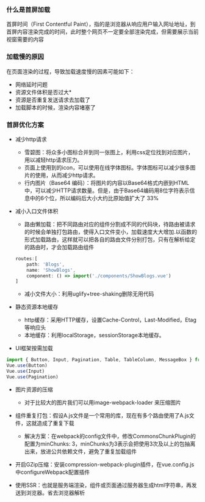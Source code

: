 
### 什么是首屏加载

首屏时间（First Contentful Paint），指的是浏览器从响应用户输入网址地址，到首屏内容渲染完成的时间，此时整个网页不一定要全部渲染完成，但需要展示当前视窗需要的内容

### 加载慢的原因

在页面渲染的过程，导致加载速度慢的因素可能如下：

* 网络延时问题
* 资源文件体积是否过大*
* 资源是否重复发送请求去加载了
* 加载脚本的时候，渲染内容堵塞了

### 首屏优化方案

* 减少http请求
   * 雪碧图：将众多小图标合并到同一张图上，利用css定位找到对应图片，用以减轻http请求压力。
   * 页面上使用到的icon，可以使用在线字体图标。字体图标可以减少很多图片的使用，从而减少http请求。
   * 行内图片（Base64 编码）：将图片的内容以Base64格式内嵌到HTML中，可以减少HTTP请求数量。但是，由于Base64编码用8位字符表示信息中的6个位，所以编码后大小大约比原始值扩大了 33%

* 减小入口文件体积
    * 路由懒加载：把不同路由对应的组件分割成不同的代码块，待路由被请求的时候会单独打包路由，使得入口文件变小，加载速度大大增加.以函数的形式加载路由，这样就可以把各自的路由文件分别打包，只有在解析给定的路由时，才会加载路由组件
    ```js
    routes:[ 
        path: 'Blogs',
        name: 'ShowBlogs',
        component: () => import('./components/ShowBlogs.vue')
    ]
    ```
    * 减小文件大小：利用uglify+tree-shaking删除无用代码

* 静态资源本地缓存
    * http缓存：采用HTTP缓存，设置Cache-Control，Last-Modified，Etag等响应头
    * 本地缓存：利用localStorage，sessionStorage本地缓存。

* UI框架按需加载
```js
import { Button, Input, Pagination, Table, TableColumn, MessageBox } from 'element-ui';
Vue.use(Button)
Vue.use(Input)
Vue.use(Pagination)
```

* 图片资源的压缩
   * 对于比较大的图片我们可以用image-webpack-loader 来压缩图片

* 组件重复打包：假设A.js文件是一个常用的库，现在有多个路由使用了A.js文件，这就造成了重复下载

    * 解决方案：在webpack的config文件中，修改CommonsChunkPlugin的配置为minChunks: 3，minChunks为3表示会把使用3次及以上的包抽离出来，放进公共依赖文件，避免了重复加载组件

* 开启GZip压缩：安装compression-webpack-plugin插件，在vue.config.js中configureWebpack配置插件

* 使用SSR：也就是服务端渲染，组件或页面通过服务器生成html字符串，再发送到浏览器。省去浏览器解析

